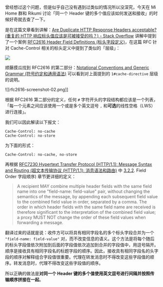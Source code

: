 曾经想过这个问题，但是似乎自己没有遇到过类似的情况所以没深究，今天在 Mi Home 群和 Rikumi 讨论「同一个 Header 键的多个值应该如何发送和接收」的时候好奇就去查了一下。

是在这篇文章看到讲解：[Are Duplicate HTTP Response Headers acceptable? (重复的 HTTP 响应标头值应该是可被接受的吗？) - Stack Overflow](https://stackoverflow.com/questions/4371328/are-duplicate-http-response-headers-acceptable)
讲解中提到了一个案例 [RFC2616 Header Field Definitions (标头字段定义)](https://www.w3.org/Protocols/rfc2616/rfc2616-sec14.html#sec14.9)，在这篇 RFC 针对 Cache-Control 相关的标头定义中提到了类似的「层级」：

![](rfc2616-screenshot-01.png)

顺藤摸瓜找到 RFC2616 的第二部分：[Notational Conventions and Generic Grammar (符号约定和通用语法)](https://www.w3.org/Protocols/rfc2616/rfc2616-sec2.html#sec2) 可以看到对上面提到的 `1#cache-directive` 层级的说明。

![[rfc2616-screenshot-02.png]]

根据 RFC2616 第二部分的定义，任何 `#` 字符开头的字段结构都应该是一个列表，「每一个元素之间应该使用一个或是多个英文逗号 `,` 和**可选**的线性空格（LWS）进行连接」。

我们可以因此解读以下报文：

```
Cache-Control: no-cache
Cache-Control: no-store
```

为下面的形式：

```
Cache-Control: no-cache, no-store
```

再根据 [RFC7230 Hypertext Transfer Protocol (HTTP/1.1): Message Syntax and Routing (超文本传输协议 (HTTP/1.1): 消息语法和路由)](https://datatracker.ietf.org/doc/html/rfc7230#section-3.2.2) 中 [3.2.2](https://datatracker.ietf.org/doc/html/rfc7230#section-3.2.2).  Field Order 字段顺序) 章节更详细的定义：

>  A recipient MAY combine multiple header fields with the same field
   name into one "field-name: field-value" pair, without changing the
   semantics of the message, by appending each subsequent field value to
   the combined field value in order, separated by a comma.  The order
   in which header fields with the same field name are received is
   therefore significant to the interpretation of the combined field
   value; a proxy MUST NOT change the order of these field values when
   forwarding a message.

翻译过来的话就是说：收件方可以将具有相同字段名的多个标头字段合并为一个 `"field-name: field-value"` 对，而不改变信息的语义。这个方法是将每个随后的标头字段值依次附加到后面的字段值依次追加到合并的字段值中，用逗号隔开。顺序是接收具有相同字段名的标题字段的顺序。因此，接收具有相同字段名的头字段的顺序对解释组合字段值很重要。代理在转发消息时不得改变这些字段值的顺序。转发消息时，代理不得改变这些字段值的顺序。

所以正确的做法是**对同一个 Header 键的多个值使用英文逗号进行间隔并按照传输顺序拼接在一起**。